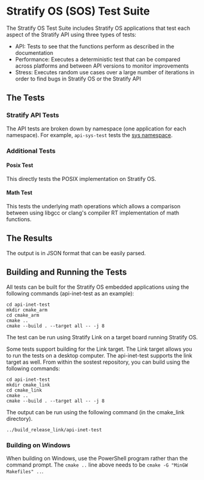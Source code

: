 # Stratify OS (SOS) Test Suite

The Stratify OS Test Suite includes Stratify OS applications that test each aspect of the Stratify API using three types of tests:

- API: Tests to see that the functions perform as described in the documentation
- Performance: Executes a deterministic test that can be compared across platforms and between API versions to monitor improvements
- Stress: Executes random use cases over a large number of iterations in order to find bugs in Stratify OS or the Stratify API

## The Tests

### Stratify API Tests

The API tests are broken down by namespace (one application for each namespace). For example, `api-sys-test` tests the [sys namespace](https://stratifylabs.co/StratifyAPI/html/namespacesys.html).

### Additional Tests

#### Posix Test

This directly tests the POSIX implementation on Stratify OS.

#### Math Test

This tests the underlying math operations which allows a comparison between using libgcc or clang's compiler RT implementation of math functions.

## The Results

The output is in JSON format that can be easily parsed.

## Building and Running the Tests

All tests can be built for the Stratify OS embedded applications using the following commands (api-inet-test as an example):

```
cd api-inet-test
mkdir cmake_arm
cd cmake_arm
cmake ..
cmake --build . --target all -- -j 8
```

The test can be run using Stratify Link on a target board running Stratify OS.

Some tests support building for the Link target. The Link target allows you to run the tests on a desktop computer. The api-inet-test
supports the link target as well. From within the sostest repository, you can build using the following commands:

```
cd api-inet-test
mkdir cmake_link
cd cmake_link
cmake ..
cmake --build . --target all -- -j 8
```

The output can be run using the following command (in the cmake_link directory).

```
../build_release_link/api-inet-test
```

### Building on Windows

When building on Windows, use the PowerShell program rather than the command prompt. The `cmake ..` line above needs to be `cmake -G "MinGW Makefiles" ..`.
